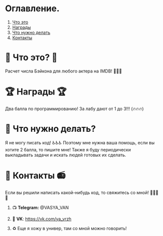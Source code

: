 # Оглавление.
1. [Что это](#1_0)
2. [Награды](#2_0)
3. [Что нужно делать](#3_0)
4. [Контакты](#4_0)

# 🤔 Что это? 🤔<a name="1_0"></a>
Расчет числа Бэйкона для любого актера на IMDB! 🎥🎥🎥

# 🏆 Награды 🏆 <a name="2_0"></a>
Два балла по программированию! За лабу дают от 1 до 3!!! (🔥🔥🔥)

# 👷 Что нужно делать? <a name="3_0"></a>
Я не могу писать код! ♿♿♿
Поэтому мне нужна ваша помощь, если вы хотите 2 балла, то пишите мне! Также я буду периодически выкладывать задачи и искать людей готовых их сделать.

# 📱 Контакты 📻 <a name="4_0"></a>

Если вы решили написать какой-нибудь код, то свяжитесь со мной! 🤙🤙🤙🤙

1. 📺 __Telegram:__ @VASYA_VAN

2. 🐉 __VK__: https://vk.com/ya_vrzh

3. ♻️ Еще я хожу в универ, там со мной можно говорить!
